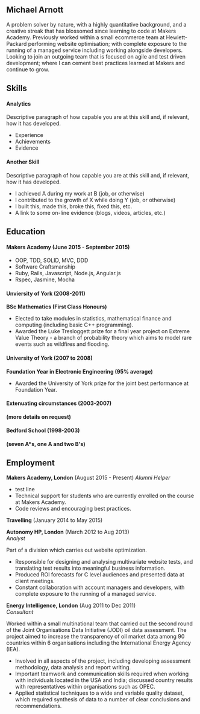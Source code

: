## Michael Arnott

A problem solver by nature, with a highly quantitative background, and a creative streak that has blossomed since learning to code at Makers Academy. Previously worked within a small ecommerce team at Hewlett-Packard performing website optimisation; with complete exposure to the running of a managed service including working alongside developers. Looking to join an outgoing team that is focused on agile and test driven development; where I can cement best practices learned at Makers and continue to grow.


## Skills

#### Analytics

Descriptive paragraph of how capable you are at this skill and, if relevant, how it has developed.

- Experience
- Achievements
- Evidence

#### Another Skill

Descriptive paragraph of how capable you are at this skill and, if relevant, how it has developed.

- I achieved A during my work at B (job, or otherwise)
- I contributed to the growth of X while doing Y (job, or otherwise)
- I built this, made this, broke this, fixed this, etc.
- A link to some on-line evidence (blogs, videos, articles, etc.)

## Education

#### Makers Academy (June 2015 - September 2015)

- OOP, TDD, SOLID, MVC, DDD
- Software Craftsmanship
- Ruby, Rails, Javascript, Node.js, Angular.js
- Rspec, Jasmine, Mocha

#### Unviersity of York (2008-2011)
**BSc Mathematics (First Class Honours)**

- Elected to take modules in statistics, mathematical finance and computing (including basic C++ programming). 
- Awarded the Luke Tresloggett prize for a final year project on Extreme Value Theory - a branch of probability theory which aims to model rare events such as wildfires and flooding.

#### University of York (2007 to 2008)
**Foundation Year in Electronic Engineering (95% average)**

- Awarded the University of York prize for the joint best performance at Foundation Year.

#### Extenuating circumstances (2003-2007)
**(more details on request)**

#### Bedford School (1998-2003)
**(seven A*s, one A and two B's)**

## Employment

**Makers Academy, London** (August 2015 - Present)
*Alumni Helper*

- test line
- Technical support for students who are currently enrolled on the course at Makers Academy.
- Code reviews and encouraging best practices.

**Travelling** (January 2014 to May 2015)

**Autonomy HP, London** (March 2012 to Aug 2013)    
*Analyst*

Part of a division which carries out website optimization.

- Responsible for designing and analysing multivariate website tests, and translating test results into  meaningful business information.
- Produced ROI forecasts for C level audiences and presented data at client meetings.
- Constant collaboration with account managers and developers, with complete exposure to the running of a managed service.

**Energy Intelligence, London** (Aug 2011 to Dec 2011)   
*Consultant*  
                                                                     
Worked within a small multinational team that carried out the second round of the Joint Organisations Data Initiative (JODI) oil data assessment. The project aimed to increase the transparency of oil market data among 90 countries within 6 organisations including the International Energy Agency (IEA).

- Involved in all aspects of the project, including developing assessment methodology, data analysis and report writing.
- Important teamwork and communication skills required when working with individuals located in the USA and India; discussed country results with representatives within organisations such as OPEC.
- Applied statistical techniques to a wide and variable quality dataset, which required synthesis of data to a number of clear conclusions and recommendations. 



